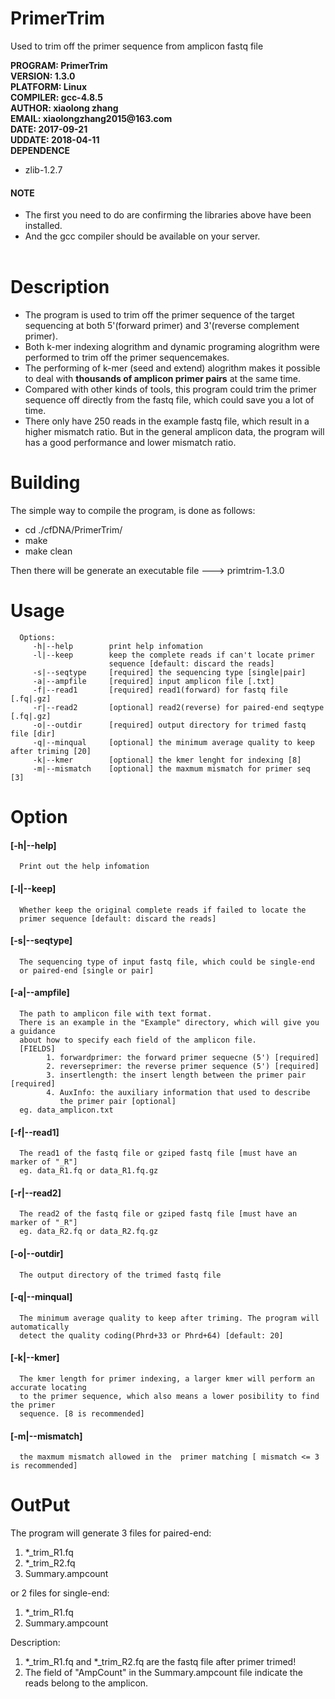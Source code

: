 PrimerTrim
=========================
Used to trim off the primer sequence from amplicon fastq file


__PROGRAM: PrimerTrim__<br>
__VERSION: 1.3.0__<br>
__PLATFORM: Linux__<br>
__COMPILER: gcc-4.8.5__<br>
__AUTHOR: xiaolong zhang__<br>
__EMAIL: xiaolongzhang2015@163.com__<br>
__DATE:   2017-09-21__<br>
__UDDATE: 2018-04-11__<br>
__DEPENDENCE__<br>
* zlib-1.2.7<br>
#### NOTE
* The first you need to do are confirming the libraries above have been installed.<br />
* And the gcc compiler should be available on your server.<br /><br />


Description
=========================
* The program is used to trim off the primer sequence of the target sequencing at both 5'(forward primer) and 3'(reverse complement primer). <br>
* Both k-mer indexing alogrithm and dynamic programing alogrithm were performed to trim off the primer sequencemakes.<br>
* The performing of k-mer (seed and extend) alogrithm makes it possible to deal with __thousands of amplicon primer pairs__ at the same time.<br>
* Compared with other kinds of tools, this program could trim the primer sequence off directly from the fastq file, which could save you a lot of time.<br>
* There only have 250 reads in the example fastq file, which result in a higher mismatch ratio. But in the general amplicon data, the program will has a good performance and lower mismatch ratio.


Building
=========================

The simple way to compile the program, is done as follows:
* cd ./cfDNA/PrimerTrim/
* make
* make clean

Then there will be generate an executable file ---> primtrim-1.3.0


Usage
========================
      Options:
         -h|--help        print help infomation
         -l|--keep        keep the complete reads if can't locate primer
                          sequence [default: discard the reads]
         -s|--seqtype     [required] the sequencing type [single|pair]
         -a|--ampfile     [required] input amplicon file [.txt]
         -f|--read1       [required] read1(forward) for fastq file [.fq|.gz]
         -r|--read2       [optional] read2(reverse) for paired-end seqtype [.fq|.gz]
         -o|--outdir      [required] output directory for trimed fastq file [dir]
         -q|--minqual     [optional] the minimum average quality to keep after triming [20]
         -k|--kmer        [optional] the kmer lenght for indexing [8]
         -m|--mismatch    [optional] the maxmum mismatch for primer seq [3]


Option
========================
#### \[-h|--help]
      Print out the help infomation

#### \[-l|--keep]
      Whether keep the original complete reads if failed to locate the 
      primer sequence [default: discard the reads]

#### \[-s|--seqtype]
      The sequencing type of input fastq file, which could be single-end 
      or paired-end [single or pair]

#### \[-a|--ampfile]
      The path to amplicon file with text format.
      There is an example in the "Example" directory, which will give you a guidance
      about how to specify each field of the amplicon file.
      [FIELDS]
            1. forwardprimer: the forward primer sequecne (5') [required]
            2. reverseprimer: the reverse primer sequence (5') [required]
            3. insertlength: the insert length between the primer pair [required]
            4. AuxInfo: the auxiliary information that used to describe 
               the primer pair [optional]
      eg. data_amplicon.txt

#### \[-f|--read1]
      The read1 of the fastq file or gziped fastq file [must have an marker of "_R"]
      eg. data_R1.fq or data_R1.fq.gz

#### \[-r|--read2]
      The read2 of the fastq file or gziped fastq file [must have an marker of "_R"]
      eg. data_R2.fq or data_R2.fq.gz

#### \[-o|--outdir]
      The output directory of the trimed fastq file

#### \[-q|--minqual]
      The minimum average quality to keep after triming. The program will automatically
      detect the quality coding(Phrd+33 or Phrd+64) [default: 20]

#### \[-k|--kmer]
      The kmer length for primer indexing, a larger kmer will perform an accurate locating
      to the primer sequence, which also means a lower posibility to find the primer 
      sequence. [8 is recommended]

#### \[-m|--mismatch]
      the maxmum mismatch allowed in the  primer matching [ mismatch <= 3 is recommended]


OutPut
=========================
The program will generate 3 files for paired-end:
1. \*_trim_R1.fq
2. \*_trim_R2.fq
3. Summary.ampcount

or 2 files for single-end:
1. \*_trim_R1.fq
2. Summary.ampcount

Description:
1. \*_trim_R1.fq and \*_trim_R2.fq are the fastq file after primer trimed!<br>
2. The field of "AmpCount" in the Summary.ampcount file indicate the reads belong to the amplicon.<br>
